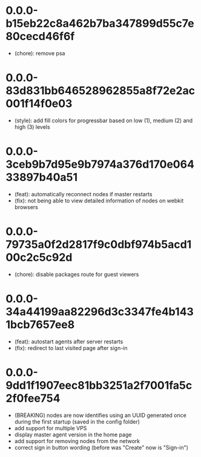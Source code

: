# 0.0.0-b15eb22c8a462b7ba347899d55c7e80cecd46f6f

- (chore): remove psa

# 0.0.0-83d831bb646528962855a8f72e2ac001f14f0e03

- (style): add fill colors for progressbar based on low (1), medium (2) and high (3) levels

# 0.0.0-3ceb9b7d95e9b7974a376d170e06433897b40a51

- (feat): automatically reconnect nodes if master restarts
- (fix): not being able to view detailed information of nodes on webkit browsers

# 0.0.0-79735a0f2d2817f9c0dbf974b5acd100c2c5c92d

- (chore): disable packages route for guest viewers

# 0.0.0-34a44199aa82296d3c3347fe4b1431bcb7657ee8

- (feat): autostart agents after server restarts
- (fix): redirect to last visited page after sign-in

# 0.0.0-9dd1f1907eec81bb3251a2f7001fa5c2f0fee754

- (BREAKING) nodes are now identifies using an UUID generated once during the first startup (saved in the config folder)
- add support for multiple VPS
- display master agent version in the home page
- add support for removing nodes from the network
- correct sign in button wording (before was "Create" now is "Sign-in")